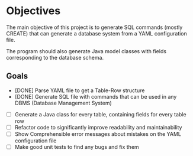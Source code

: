 Objectives
==========

The main objective of this project is to generate SQL commands (mostly CREATE) that can generate a database system from a YAML configuration file.  

The program should also generate Java model classes with fields corresponding to the database schema.  

Goals
-----

- [DONE] Parse YAML file to get a Table-Row structure
- [DONE] Generate SQL file with commands that can be used in any DBMS (Database Management System)
- [    ] Generate a Java class for every table, containing fields for every table row
- [    ] Refactor code to significantly improve readability and maintainability
- [    ] Show Comprehensible error messages about mistakes on the YAML configuration file
- [    ] Make good unit tests to find any bugs and fix them
